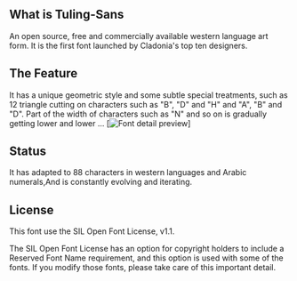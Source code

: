 ## What is Tuling-Sans
An open source, free and commercially available western language art form. It is the first font launched by Cladonia's top ten designers. 
## The Feature
It has a unique geometric style and some subtle special treatments, such as 12 triangle cutting on characters such as "B", "D" and "H" and "A", "B" and "D". Part of the width of characters such as "N" and so on is gradually getting lower and lower ... 
[![Font detail preview](https://s1.ax1x.com/2023/06/18/pClxNB8.png)]     
## Status
It has adapted to 88 characters in western languages and Arabic numerals,And is constantly evolving and iterating.
## License
This font use the SIL Open Font License, v1.1.

The SIL Open Font License has an option for copyright holders to include a Reserved Font Name requirement, and this option is used with some of the fonts. If you modify those fonts, please take care of this important detail.
